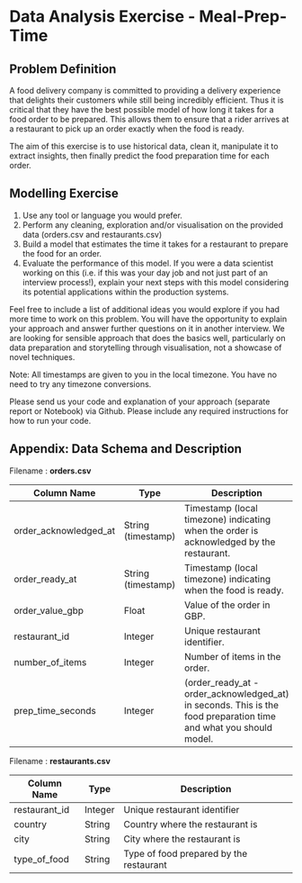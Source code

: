 # Data Analysis Exercise - Meal-Prep-Time

## Problem Definition
A food delivery company is committed to providing a delivery experience that delights their customers while still being incredibly efficient. Thus it is critical that they have the best possible model of how long it takes for a food order to be prepared. This allows them to ensure that a rider arrives at a restaurant to pick up an order exactly when the food is ready.

The aim of this exercise is to use historical data, clean it, manipulate it to extract insights, then finally predict the food preparation time for each order.

## Modelling Exercise
1. Use any tool or language you would prefer.
2. Perform any cleaning, exploration and/or visualisation on the provided data (orders.csv and restaurants.csv)
3. Build a model that estimates the time it takes for a restaurant to prepare the food for an order.
4. Evaluate the performance of this model. If you were a data scientist working on this (i.e. if this was your day job and not just part of an interview process!), explain your next steps with this model considering its potential applications within the production systems.

Feel free to include a list of additional ideas you would explore if you had more time to work on this problem. You will have the opportunity to explain your approach and answer further questions on it in another interview. We are looking for sensible approach that does the basics well, particularly on data preparation and storytelling through visualisation, not a showcase of novel techniques.

Note: All timestamps are given to you in the local timezone. You have no need to try any timezone conversions.

Please send us your code and explanation of your approach (separate report or Notebook) via Github. Please include any required instructions for how to run your code.


## Appendix: Data Schema and Description

Filename : **orders.csv**

| Column Name       | Type    | Description                   |
|-------------------|---------|-------------------------------|
| order_acknowledged_at | String (timestamp) | Timestamp (local timezone) indicating when the order is acknowledged by the restaurant. |
| order_ready_at    | String (timestamp) | Timestamp (local timezone) indicating when the food is ready. |
| order_value_gbp       | Float   | Value of the order in GBP.|
| restaurant_id     | Integer | Unique restaurant identifier. |
| number_of_items   | Integer | Number of items in the order. |
| prep_time_seconds   | Integer | (order_ready_at - order_acknowledged_at) in seconds. This is the food preparation time and what you should model. |

Filename : **restaurants.csv**

| Column Name       | Type    | Description                   |
|-------------------|---------|-------------------------------|
| restaurant_id     | Integer | Unique restaurant identifier  |
| country           | String  | Country where the restaurant is |
| city              | String  | City where the restaurant is |
| type_of_food      | String  | Type of food prepared by the restaurant |
